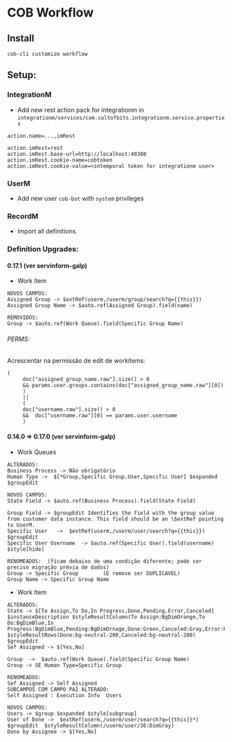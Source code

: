 # COB Workflow

## Install

`cob-cli customize workflow`

## Setup:

### IntegrationM
* Add new rest action pack for integrationm in `integrationm/services/com.cultofbits.integrationm.service.properties`

```properties
action.name=...,imRest

action.imRest=rest
action.imRest.base-url=http://localhost:40380
action.imRest.cookie-name=cobtoken
action.imRest.cookie-value=<intemporal token for integrationm user>
```

### UserM

* Add new user `cob-bot` with `system` privileges

### RecordM

* Import all definitions.



### Definition Upgrades:

#### 0.17.1  (ver servinform-galp)
* Work Item
```
NOVOS CAMPOS:
Assigned Group -> $extRef(userm,/userm/group/search?q={{this}})
Assigned Group Name -> $auto.ref(Assigned Group).field(name)

REMOVIDOS:
Group -> $auto.ref(Work Queue).field(Specific Group Name)
```

###### PERMS:
 Acrescentar na permissão de edit de workitems:
```
(
     doc["assigned_group_name.raw"].size() > 0
     && params.user.groups.contains(doc["assigned_group_name.raw"][0])
     )
     ||
     (
     doc["username.raw"].size() > 0
     &&  doc["username.raw"][0] == params.user.username
     )
```
#### 0.14.0 => 0.17.0  (ver servinform-galp)
* Work Queues
```
ALTERADOS:
Business Process -> Não obrigatório
Human Type ->  $[*Group,Specific Group,User,Specific User] $expanded $groupEdit

NOVOS CAMPOS:
State Field -> $auto.ref(Business Process).field(State Field)

Group Field -> $groupEdit Identifies the field with the group value from customer data instance. This field should be an \$extRef pointing to UserM.
Specific User   ->  $extRef(userm,/userm/user/search?q={{this}}) $groupEdit
Specific User Username  -> $auto.ref(Specific User).field(username) $style[hide]

RENOMEADOS:  (ficam debaixo de uma condição diferente; pode ser preciso migração prévia de dados)
Group -> Specific Group        (E remove ser DUPLICAVEL)
Group Name -> Specific Group Name

```
* Work Item
```
ALTERADOS:
State -> $[To Assign,To Do,In Progress,Done,Pending,Error,Canceled] $instanceDescription $styleResultColumn(To Assign:BgDimOrange,To Do:BgDimBlue,In Progress:BgDimBlue,Pending:BgDimOrnage,Done:Green,Canceled:Gray,Error:Red) $styleResultRows(Done:bg-neutral-200,Canceled:bg-neutral-200) $groupEdit
Sef Assigned -> $[Yes,No]

Group  ->  $auto.ref(Work Queue).field(Specific Group Name)
Group -> SE Human Type=Specific Group

RENOMEADOS:
Sef Assigned -> Self Assigned
SUBCAMPOS COM CAMPO PAI ALTERADO:
Self Assigned : Execution Info  Users

NOVOS CAMPOS:
Users -> $group $expanded $style[subgroup]
User of Done ->  $extRef(userm,/userm/user/search?q={{this}}*) $groupEdit  $styleResultColumn(/userm/user/36:DimGray)
Done by Assignee -> $[Yes,No]

```